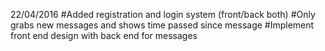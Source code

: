 22/04/2016
#Added registration and login system (front/back both)
#Only grabs new messages and shows time passed since message
#Implement front end design with back end for messages

